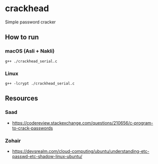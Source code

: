 # crackhead
Simple password cracker

## How to run
### macOS (Asli + Nakli)
```g++ ./crackhead_serial.c```

### Linux
```g++ -lcrypt ./crackhead_serial.c```

## Resources

### Saad
- https://codereview.stackexchange.com/questions/210656/c-program-to-crack-passwords

### Zohair
- https://devsrealm.com/cloud-computing/ubuntu/understanding-etc-passwd-etc-shadow-linux-ubuntu/
